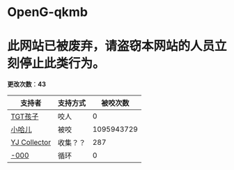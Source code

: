 OpenG-qkmb
======


# 此网站已被废弃，请盗窃本网站的人员立刻停止此类行为。

**更改次数**：**43**

| 支持者  | 支持方式 | 被咬次数 |
| ------- | -------- | -------- |
| [TGT孩子](https://openg-qkmb.github.io/access/show.html?haer=1) | 咬人     | 0        |
|[小哈儿](https://openg-qkmb.github.io/access/show.html?haer=7) |被咬|1095943729|
|[YJ Collector](https://openg-qkmb.github.io/access/show.html?haer=12) |收集？？|287|
|[-000](https://openg-qkmb.github.io/access/show.html?haer=13) |循环|0|
